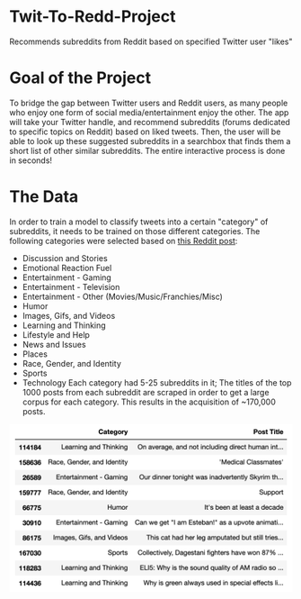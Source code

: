 # Twit-To-Redd-Project
Recommends subreddits from Reddit based on specified Twitter user "likes"


# Goal of the Project
To bridge the gap between Twitter users and Reddit users, as many people who enjoy one form of social media/entertainment enjoy the other. The app will take your Twitter handle, and recommend subreddits (forums dedicated to specific topics on Reddit) based on liked tweets. Then, the user will be able to look up these suggested subreddits in a searchbox that finds them a short list of other similar subreddits. The entire interactive process is done in seconds!

# The Data

In order to train a model to classify tweets into a certain "category" of subreddits, it needs to be trained on those different categories. The following categories were selected based on [this Reddit post](https://www.reddit.com/r/TheoryOfReddit/comments/1f7hqc/the_200_most_active_subreddits_categorized_by/):
* Discussion and Stories 
* Emotional Reaction Fuel
* Entertainment - Gaming
* Entertainment - Television
* Entertainment - Other (Movies/Music/Franchies/Misc) 
* Humor
* Images, Gifs, and Videos
* Learning and Thinking
* Lifestyle and Help
* News and Issues
* Places
* Race, Gender, and Identity
* Sports
* Technology
Each category had 5-25 subreddits in it; The titles of the top 1000 posts from each subreddit are scraped in order to get a large corpus for each category. This results in the acquisition of ~170,000 posts.

![DataFrame of Posts](images/postsdf.png)




